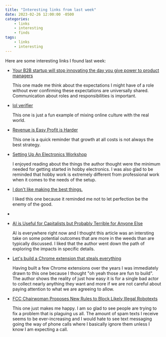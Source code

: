 ```yaml
---
title: "Interesting links from last week"
date: 2023-02-26 12:00:00 -0500
categories: 
    - links
    - interesting
    - finds
tags: 
    - links 
    - interesting
---
```


Here are some interesting links I found last week:
- [Your B2B startup will stop innovating the day you give power to product managers](https://blog.luap.info/your-b2b-startup-will-stop-innovating-the-day-you-give-power-to-product-managers.html)

    This one made me think about the expectations I might have of a role without ever confirming these expectations are universally shared. Communication about roles and responsibilities is important.


- [lol verifier](https://brianmoore.com/lol-verifier/)

    This one is just a fun example of mixing online culture with the real world.


- [Revenue is Easy Profit is Harder](https://www.edge.ceo/p/revenue-is-easy-profit-is-harder)
    
    This one is a quick reminder that growth at all costs is not always the best strategy.


- [Setting Up An Electronics Workshop](https://lcamtuf.substack.com/p/setting-up-an-electronics-workshop)

    I enjoyed reading about the things the author thought were the minimum needed for getting started in hobby electronics. I was also glad to be reminded that hobby work is extremely different from professional work when it comes to the needs of the setup. 


- [I don't like making the best things.](https://internetvin.ghost.io/i-dont-like-making-the-best-things/)

    I liked this one because it reminded me not to let perfection be the enemy of the good.
- 

- [AI is Useful for Capitalists but Probably Terrible for Anyone Else](https://mebassett.info/ai-useful-for-capitalist)
    
    AI is everywhere right now and I thought this article was an intersting take on some potential outcomes that are more in the weeds than are typically discussed. I liked that the author went down the path of exploring the impacts in specific details. 


- [Let's build a Chrome extension that steals everything](https://mattfrisbie.substack.com/p/spy-chrome-extension)

    Having built a few Chrome extensions over the years I was immediately drawn to this one because I thought "oh yeah those are fun to build". The author shows the reality of just how easy it is for a single bad actor to collect nearly anything they want and more if we are not careful about paying attention to what we are agreeing to allow.


- [FCC Chairwoman Proposes New Rules to Block Likely Illegal Robotexts](https://www.fcc.gov/document/fcc-chairwoman-proposes-new-rules-block-likely-illegal-robotexts)

    This one just makes me happy. I am so glad to see people are trying to fix a problem that is plaguing us all. The amount of spam texts I receive seems to be ever-increasing and I would hate to see text messaging going the way of phone calls where I basically ignore them unless I know I am expecting a call. 